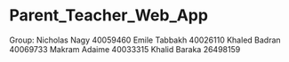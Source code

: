 # Parent_Teacher_Web_App
Group: Nicholas Nagy 40059460
       Emile Tabbakh 40026110
       Khaled Badran 40069733
       Makram Adaime 40033315
       Khalid Baraka 26498159
